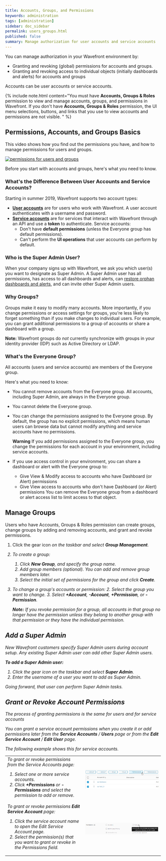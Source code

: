 ```yaml
---
title: Accounts, Groups, and Permissions
keywords: administration
tags: [administration]
sidebar: doc_sidebar
permalink: users_groups.html
published: false
summary: Manage authorization for user accounts and service accounts
---
```


You can manage authorization in your Wavefront environment by:
* Granting and revoking (global) permissions for accounts and groups.
* Granting and revoking access to individual objects (initially dashboards and alerts) for accounts and groups

Accounts can be user accounts or service accounts.

{% include note.html content="You must have **Accounts, Groups & Roles** permission to view and manage accounts, groups, and permissions in Wavefront. If you don't have **Accounts, Groups & Roles** permission, the UI menu selections, buttons, and links that you use to view accounts and permissions are not visible. " %}

## Permissions, Accounts, and Groups Basics

This video shows how you find out the permissions you have, and how to manage permissions for users and groups.

<p><a href="https://youtu.be/kQ-w-DyjW5M"><img src="/images/v_permissions_2019.png" style="width: 700px;" alt="permissions for users and groups"/></a>
</p>

Before you start with accounts and groups, here's what you need to know.

### What's the Difference Between User Accounts and Service Accounts?

Starting in summer 2019, Wavefront supports two account types:
* **[User accounts](user_accounts.html)** are for  users who work with Wavefront. A user account authenticates with a username and password.
* **[Service accounts](service_accounts.html)** are for services that interact with Wavefront through an API and use a **token** to authenticate. Service accounts:
  - Don't have **default permissions** (unless the Everyone group has default permissions).
  - Can't perform the **UI operations** that user accounts can perform by default.


### Who is the Super Admin User?

When your company signs up with Wavefront, we ask you which user(s) you want to designate as Super Admin. A Super Admin user has all permissions, has access to all dashboards and alerts, can [restore orphan dashboards and alerts](access.html#making-orphan-dashboards-visible), and can invite other Super Admin users.

### Why Groups?

Groups make it easy to modify many accounts. More importantly, if you change permissions or access settings for groups, you're less likely to forget something than if you make changes to individual users. For example, you can grant additional permissions to a group of accounts or share a dashboard with a group.

**Note:** Wavefront groups do *not* currently synchronize with groups in your identity provider (IDP) such as Active Directory or LDAP.

### What's the Everyone Group?

All accounts (users and service accounts) are members of the Everyone group.

Here's what you need to know:

* You cannot remove accounts from the Everyone group. All accounts, including Super Admin, are always in the Everyone group.
* You cannot delete the Everyone group.
* You can change the permissions assigned to the Everyone group. By default, the group has no explicit permissions, which means human users can browse data but cannot modify anything and service accounts have no permissions.

  **Warning** If you add permissions assigned to the Everyone group, you change the permissions for each account in your environment, including service accounts.
* If you use access control in your environment, you can share a dashboard or alert with the Everyone group to:
  - Give View & Modify access to accounts who have Dashboard (or Alert) permissions
  - Give View access to accounts who don't have Dashboard (or Alert) permissions
  You can remove the Everyone group from a dashboard or alert access list to limit access to that object.


## Manage Groups

Users who have Accounts, Groups & Roles permission can create groups, change groups by adding and removing accounts, and grant and revoke permissions.

1. Click the gear icon <i class="fa fa-cog"/> on the taskbar and select **Group Management**.
2. To create a group:
   1. Click **New Group**, and specify the group name.
   2. Add group members (optional). You can add and remove group members later.
   3. Select the initial set of permissions for the group and click **Create**.
3. To change a group's accounts or permission:
   2. Select the group you want to change.
   3. Select **+Account**, **-Account**, **+Permission**, or **-Permission**.

   **Note:** If you revoke permission for a group, all accounts in that group no longer have the permission unless they belong to another group with that permission or they have the individual permission.


## Add a Super Admin

New Wavefront customers specify Super Admin users during account setup. Any existing Super Admin user can add other Super Admin users.

**To add a Super Admin user:**

1. Click the gear icon <i class="fa fa-cog"/> on the taskbar and select **Super Admin**.
2. Enter the username of a user you want to add as Super Admin.

Going forward, that user can perform Super Admin tasks.

## Grant or Revoke Account Permissions

The process of granting permissions is the same for users and for service accounts

You can grant a service account permissions when you create it or add permissions later from the **Service Accounts** / **Users** page or from the **Edit Service Account** / **Edit User** page.

The following example shows this for service accounts.

<table style="width: 100%;">
<tbody>
<tr>
<td width="50%">
To grant or revoke permissions from the Service Accounts page:
<ol><li>Select one or more service accounts. </li>
<li>Click <strong>+Permissions</strong> or <strong>-Permissions</strong> and select the permission to add or remove.</li>
</ol></td>
<td width="50%"><img src="/images/sa_add_permission_global.png" alt="globally add or remove service account permissions"/></td>
</tr>
<tr>
<td width="50%">
To grant or revoke permissions <strong>Edit Service Account</strong> page:
<ol><li>Click the service account name to open the Edit Service Account page. </li>
<li>Select the permission(s) that you want to grant or revoke in the Permissions field.</li>
</ol></td>
<td width="50%"><img src="/images/sa_add_permission_single.png" alt="add or remove service account permissions"/></td>
</tr>

</tbody>
</table>
